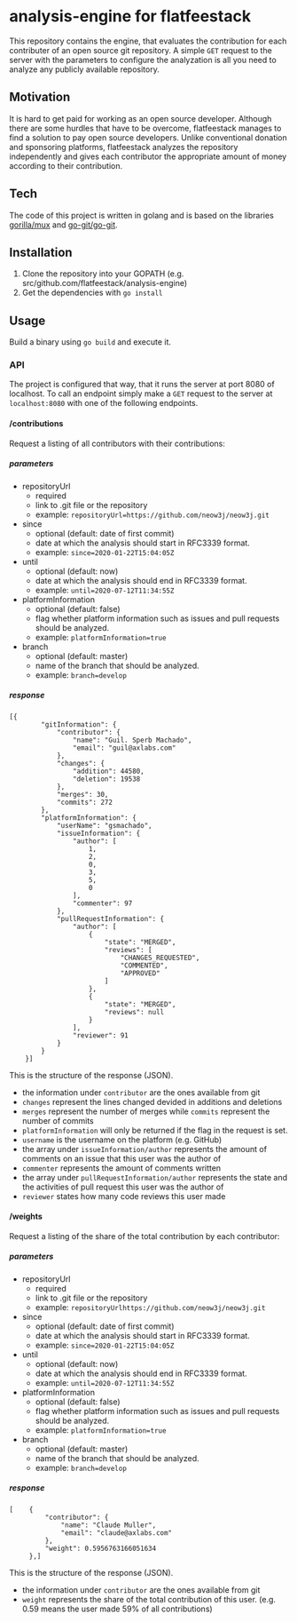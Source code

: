 # analysis-engine for flatfeestack
This repository contains the engine, that evaluates the contribution 
for each contributer of an open source git repository. 
A simple ``GET`` request to the server with the parameters to configure 
the analyzation is all you need to analyze any publicly available repository. 

## Motivation
It is hard to get paid for working as an open source developer. 
Although there are some hurdles that have to be overcome, 
flatfeestack manages to find a solution to pay open source developers. 
Unlike conventional donation and sponsoring platforms, 
flatfeestack analyzes the repository independently and gives 
each contributor the appropriate amount of money according to their contribution.

## Tech
The code of this project is written in golang and is based on the 
libraries [gorilla/mux](https://github.com/gorilla/mux/) and [go-git/go-git](https://github.com/go-git/go-git/).

## Installation

1. Clone the repository into your GOPATH (e.g. src/github.com/flatfeestack/analysis-engine)
2. Get the dependencies with `go install`

## Usage

Build a binary using `go build` and execute it.  

### API

The project is configured that way, that it runs the server at port 8080 of localhost. 
To call an endpoint simply make a `GET` request to the server at `localhost:8080` with 
one of the following endpoints.

#### /contributions

Request a listing of all contributors with their contributions:

##### parameters

* repositoryUrl
    + required
    + link to .git file or the repository
    + example: `repositoryUrl=https://github.com/neow3j/neow3j.git`
* since
    + optional (default: date of first commit)
    + date at which the analysis should start in RFC3339 format.
    + example: `since=2020-01-22T15:04:05Z`
* until
    + optional (default: now)
    + date at which the analysis should end in RFC3339 format.
    + example: `until=2020-07-12T11:34:55Z`
* platformInformation
    + optional (default: false)
    + flag whether platform information such as issues and pull requests should be analyzed.
    + example: `platformInformation=true`
* branch
    + optional (default: master)
    + name of the branch that should be analyzed.
    + example: `branch=develop`

##### response

```
[{
        "gitInformation": {
            "contributor": {
                "name": "Guil. Sperb Machado",
                "email": "guil@axlabs.com"
            },
            "changes": {
                "addition": 44580,
                "deletion": 19538
            },
            "merges": 30,
            "commits": 272
        },
        "platformInformation": {
            "userName": "gsmachado",
            "issueInformation": {
                "author": [
                    1,
                    2,
                    0,
                    3,
                    5,
                    0
                ],
                "commenter": 97
            },
            "pullRequestInformation": {
                "author": [
                    {
                        "state": "MERGED",
                        "reviews": [
                            "CHANGES_REQUESTED",
                            "COMMENTED",
                            "APPROVED"
                        ]
                    },
                    {
                        "state": "MERGED",
                        "reviews": null
                    }
                ],
                "reviewer": 91
            }
        }
    }]
```

This is the structure of the response (JSON). 
* the information under `contributor` are the ones available from git
* `changes` represent the lines changed devided in additions and deletions
* `merges` represent the number of merges while `commits` represent the number of commits
* `platformInformation` will only be returned if the flag in the request is set.
* `username` is the username on the platform (e.g. GitHub)
* the array under `issueInformation/author` represents the amount of comments on an issue that this user was the author of
* `commenter` represents the amount of comments written
* the array under `pullRequestInformation/author` represents the state and the activities of pull request this user was the author of
* `reviewer` states how many code reviews this user made

#### /weights

Request a listing of the share of the total contribution by each contributor:

##### parameters

* repositoryUrl
    + required
    + link to .git file or the repository
    + example: `repositoryUrlhttps://github.com/neow3j/neow3j.git`
* since
    + optional (default: date of first commit)
    + date at which the analysis should start in RFC3339 format.
    + example: `since=2020-01-22T15:04:05Z`
* until
    + optional (default: now)
    + date at which the analysis should end in RFC3339 format.
    + example: `until=2020-07-12T11:34:55Z`
* platformInformation
    + optional (default: false)
    + flag whether platform information such as issues and pull requests should be analyzed.
    + example: `platformInformation=true`
* branch
    + optional (default: master)
    + name of the branch that should be analyzed.
    + example: `branch=develop`

##### response

```
[    {
         "contributor": {
             "name": "Claude Muller",
             "email": "claude@axlabs.com"
         },
         "weight": 0.5956763166051634
     },]
```

This is the structure of the response (JSON). 
* the information under `contributor` are the ones available from git
* `weight` represents the share of the total contribution of this user. (e.g. 0.59 means the user made 59% of all contributions) 


